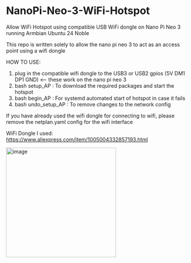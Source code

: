 # NanoPi-Neo-3-WiFi-Hotspot
Allow WiFi Hotspot using compatible USB WiFi dongle on Nano Pi Neo 3 running Armbian Ubuntu 24 Noble

This repo is written solely to allow the nano pi neo 3 to act as an access point using a wifi dongle

HOW TO USE:
1. plug in the compatible wifi dongle to the USB3 or USB2 gpios (5V DM1 DP1 GND) <-- these work on the nano pi neo 3
2. bash setup_AP        : To download the required packages and start the hotspot
3. bash begin_AP        : For systemd automated start of hotspot in case it fails
4. bash undo_setup_AP   : To remove changes to the network config 

If you have already used the wifi dongle for connecting to wifi, please remove the netplan.yaml config for the wifi interface

WiFi Dongle I used: https://www.aliexpress.com/item/1005004332857193.html

<img width="300" height="300" alt="image" src="https://github.com/user-attachments/assets/af159c4c-92bc-4f63-8522-24274bfdd6c9" />

